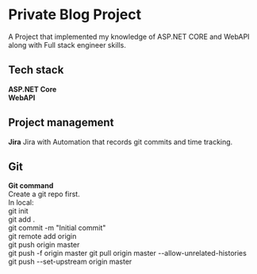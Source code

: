 # Private Blog Project  
A Project that implemented my knowledge of ASP.NET CORE and WebAPI along with Full stack engineer skills.
## Tech stack  
**ASP.NET Core**  
**WebAPI**
## Project management  
**Jira** Jira with Automation that records git commits and time tracking.
## Git
**Git command**  
Create a git repo first.  
In local:  
git init   
git add .  
git commit -m "Initial commit"  
git remote add origin <GitHub URL>  
git push origin master  
git push -f origin master
git pull origin master --allow-unrelated-histories  
git push --set-upstream origin master
